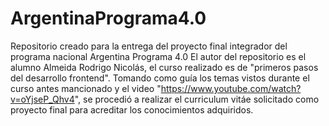 # ArgentinaPrograma4.0
Repositorio creado para la entrega del proyecto final integrador del programa nacional Argentina Programa 4.0
El autor del repositorio es el alumno Almeida Rodrigo Nicolás, el curso realizado es de "primeros pasos del desarrollo frontend".
Tomando como guía los temas vistos durante el curso antes mancionado y el video "https://www.youtube.com/watch?v=oYjseP_Qhv4", se procedió a realizar el curriculum vitáe solicitado como proyecto final para acreditar los conocimientos adquiridos.
